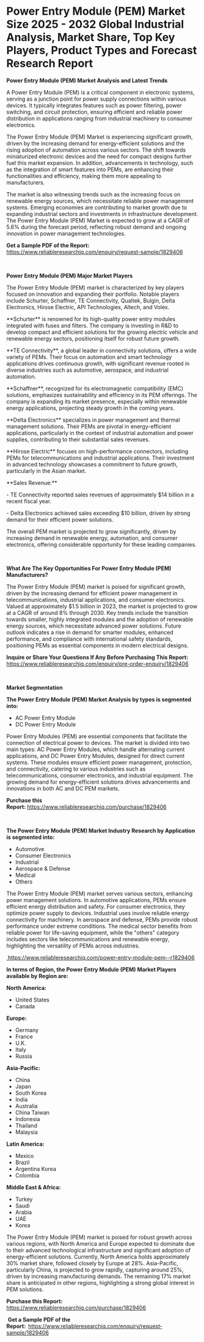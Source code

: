 <p><h1>Power Entry Module (PEM) Market Size 2025 - 2032 Global Industrial Analysis, Market Share, Top Key Players, Product Types and Forecast Research Report</h1></p><p><strong>Power Entry Module (PEM) Market Analysis and Latest Trends</strong></p>
<p><p>A Power Entry Module (PEM) is a critical component in electronic systems, serving as a junction point for power supply connections within various devices. It typically integrates features such as power filtering, power switching, and circuit protection, ensuring efficient and reliable power distribution in applications ranging from industrial machinery to consumer electronics.</p><p>The Power Entry Module (PEM) Market is experiencing significant growth, driven by the increasing demand for energy-efficient solutions and the rising adoption of automation across various sectors. The shift towards miniaturized electronic devices and the need for compact designs further fuel this market expansion. In addition, advancements in technology, such as the integration of smart features into PEMs, are enhancing their functionalities and efficiency, making them more appealing to manufacturers.</p><p>The market is also witnessing trends such as the increasing focus on renewable energy sources, which necessitate reliable power management systems. Emerging economies are contributing to market growth due to expanding industrial sectors and investments in infrastructure development. The Power Entry Module (PEM) Market is expected to grow at a CAGR of 5.6% during the forecast period, reflecting robust demand and ongoing innovation in power management technologies.</p></p>
<p><strong>Get a Sample PDF of the Report:&nbsp;</strong> <a href="https://www.reliableresearchiq.com/enquiry/request-sample/1829406?utm_campaign=120&utm_medium=2&utm_source=Github&utm_content=ia&utm_term=15042025&utm_id=power-entry-module-pem">https://www.reliableresearchiq.com/enquiry/request-sample/1829406</a></p>
<p>&nbsp;</p>
<p><strong>Power Entry Module (PEM) Major Market Players</strong></p>
<p><p>The Power Entry Module (PEM) market is characterized by key players focused on innovation and expanding their portfolio. Notable players include Schurter, Schaffner, TE Connectivity, Qualtek, Bulgin, Delta Electronics, Hirose Electric, API Technologies, Altech, and Volex.</p><p>**Schurter** is renowned for its high-quality power entry modules integrated with fuses and filters. The company is investing in R&D to develop compact and efficient solutions for the growing electric vehicle and renewable energy sectors, positioning itself for robust future growth.</p><p>**TE Connectivity**, a global leader in connectivity solutions, offers a wide variety of PEMs. Their focus on automation and smart technology applications drives continuous growth, with significant revenue rooted in diverse industries such as automotive, aerospace, and industrial automation.</p><p>**Schaffner**, recognized for its electromagnetic compatibility (EMC) solutions, emphasizes sustainability and efficiency in its PEM offerings. The company is expanding its market presence, especially within renewable energy applications, projecting steady growth in the coming years.</p><p>**Delta Electronics** specializes in power management and thermal management solutions. Their PEMs are pivotal in energy-efficient applications, particularly in the context of industrial automation and power supplies, contributing to their substantial sales revenues.</p><p>**Hirose Electric** focuses on high-performance connectors, including PEMs for telecommunications and industrial applications. Their investment in advanced technology showcases a commitment to future growth, particularly in the Asian market.</p><p>**Sales Revenue:**</p><p>- TE Connectivity reported sales revenues of approximately $14 billion in a recent fiscal year.</p><p>- Delta Electronics achieved sales exceeding $10 billion, driven by strong demand for their efficient power solutions.</p><p>The overall PEM market is projected to grow significantly, driven by increasing demand in renewable energy, automation, and consumer electronics, offering considerable opportunity for these leading companies.</p></p>
<p>&nbsp;</p>
<p><strong>What Are The Key Opportunities For Power Entry Module (PEM) Manufacturers?</strong></p>
<p><p>The Power Entry Module (PEM) market is poised for significant growth, driven by the increasing demand for efficient power management in telecommunications, industrial applications, and consumer electronics. Valued at approximately $1.5 billion in 2023, the market is projected to grow at a CAGR of around 8% through 2030. Key trends include the transition towards smaller, highly integrated modules and the adoption of renewable energy sources, which necessitate advanced power solutions. Future outlook indicates a rise in demand for smarter modules, enhanced performance, and compliance with international safety standards, positioning PEMs as essential components in modern electrical designs.</p></p>
<p><strong>Inquire or Share Your Questions If Any Before Purchasing This Report:</strong> <a href="https://www.reliableresearchiq.com/enquiry/pre-order-enquiry/1829406?utm_campaign=120&utm_medium=2&utm_source=Github&utm_content=ia&utm_term=15042025&utm_id=power-entry-module-pem">https://www.reliableresearchiq.com/enquiry/pre-order-enquiry/1829406</a></p>
<p>&nbsp;</p>
<p><strong>Market Segmentation</strong></p>
<p><strong>The Power Entry Module (PEM) Market Analysis by types is segmented into:</strong></p>
<p><ul><li>AC Power Entry Module</li><li>DC Power Entry Module</li></ul></p>
<p><p>Power Entry Modules (PEM) are essential components that facilitate the connection of electrical power to devices. The market is divided into two main types: AC Power Entry Modules, which handle alternating current applications, and DC Power Entry Modules, designed for direct current systems. These modules ensure efficient power management, protection, and connectivity, catering to various industries such as telecommunications, consumer electronics, and industrial equipment. The growing demand for energy-efficient solutions drives advancements and innovations in both AC and DC PEM markets.</p></p>
<p><strong>Purchase this Report:&nbsp;</strong><a href="https://www.reliableresearchiq.com/purchase/1829406?utm_campaign=120&utm_medium=2&utm_source=Github&utm_content=ia&utm_term=15042025&utm_id=power-entry-module-pem">https://www.reliableresearchiq.com/purchase/1829406</a></p>
<p>&nbsp;</p>
<p><strong>The Power Entry Module (PEM) Market Industry Research by Application is segmented into:</strong></p>
<p><ul><li>Automotive</li><li>Consumer Electronics</li><li>Industrial</li><li>Aerospace & Defense</li><li>Medical</li><li>Others</li></ul></p>
<p><p>The Power Entry Module (PEM) market serves various sectors, enhancing power management solutions. In automotive applications, PEMs ensure efficient energy distribution and safety. For consumer electronics, they optimize power supply to devices. Industrial uses involve reliable energy connectivity for machinery. In aerospace and defense, PEMs provide robust performance under extreme conditions. The medical sector benefits from reliable power for life-saving equipment, while the "others" category includes sectors like telecommunications and renewable energy, highlighting the versatility of PEMs across industries.</p></p>
<p><a href="https://www.reliableresearchiq.com/power-entry-module-pem--r1829406?utm_campaign=120&utm_medium=2&utm_source=Github&utm_content=ia&utm_term=15042025&utm_id=power-entry-module-pem">&nbsp;https://www.reliableresearchiq.com/power-entry-module-pem--r1829406</a></p>
<p><strong>In terms of Region, the Power Entry Module (PEM) Market Players available by Region are:</strong></p>
<p>
    <p> <strong> North America: </strong>
        <ul>
            <li>United States</li>
            <li>Canada</li>
        </ul>
        </p> 
    <p> <strong> Europe: </strong>
        <ul>
            <li>Germany</li>
            <li>France</li>
            <li>U.K.</li>
            <li>Italy</li>
            <li>Russia</li>
        </ul>
        </p> 
    <p> <strong> Asia-Pacific: </strong>
        <ul>
            <li>China</li>
            <li>Japan</li>
            <li>South Korea</li>
            <li>India</li>
            <li>Australia</li>
            <li>China Taiwan</li>
            <li>Indonesia</li>
            <li>Thailand</li>
            <li>Malaysia</li>
        </ul>
        </p> 
    <p> <strong> Latin America: </strong>
        <ul>
            <li>Mexico</li>
            <li>Brazil</li>
            <li>Argentina Korea</li>
            <li>Colombia</li>
        </ul>
        </p> 
    <p> <strong> Middle East & Africa: </strong>
        <ul>
            <li>Turkey</li>
            <li>Saudi</li>
            <li>Arabia</li>
            <li>UAE</li>
            <li>Korea</li>
        </ul>
    </p>
    </p>
<p><p>The Power Entry Module (PEM) market is poised for robust growth across various regions, with North America and Europe expected to dominate due to their advanced technological infrastructure and significant adoption of energy-efficient solutions. Currently, North America holds approximately 30% market share, followed closely by Europe at 28%. Asia-Pacific, particularly China, is projected to grow rapidly, capturing around 25%, driven by increasing manufacturing demands. The remaining 17% market share is anticipated in other regions, highlighting a strong global interest in PEM solutions.</p></p>
<p><strong>Purchase this Report: </strong><a href="https://www.reliableresearchiq.com/purchase/1829406?utm_campaign=120&utm_medium=2&utm_source=Github&utm_content=ia&utm_term=15042025&utm_id=power-entry-module-pem">https://www.reliableresearchiq.com/purchase/1829406</a></p>
<p>&nbsp;<strong>Get a Sample PDF of the Report:&nbsp;&nbsp;</strong><a href="https://www.reliableresearchiq.com/enquiry/request-sample/1829406?utm_campaign=120&utm_medium=2&utm_source=Github&utm_content=ia&utm_term=15042025&utm_id=power-entry-module-pem">https://www.reliableresearchiq.com/enquiry/request-sample/1829406</a></p>
<p><strong></strong></p>
<p><p></p><p></p><p></p></p>